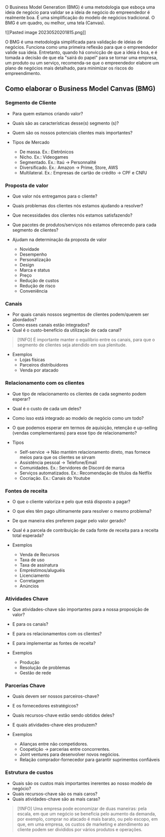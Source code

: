 O Business Model Generation (BMG) é uma metodologia que esboça uma ideia de negócio para validar se a ideia de negócio do empreendedor é realmente boa. É uma simplificação do modelo de negócios tradicional. O BMG é um quadro, ou melhor, uma tela (Canvas).

![[Pasted image 20230520201815.png]]

O BMG é uma metodologia simplificada para validação de ideias de negócios. Funciona como uma primeira reflexão para que o empreendedor valide sua ideia.
Entretanto, quando há convicção de que a ideia é boa, e é tomada a decisão de que ela "sairá do papel" para se tornar uma empresa, um produto ou um serviço, recomenda-se que o empreendedor elabore um plano de negócios mais detalhado, para minimizar os riscos do empreendimento.

## Como elaborar o  Business Model Canvas (BMG)

### Segmento de Cliente

- Para quem estamos criando valor?
- Quais são as características desse(s) segmento (s)?
- Quem são os nossos potenciais clientes mais importantes?

- Tipos de Mercado
	- De massa. Ex.: Eletrônicos
	- Nicho. Ex.: Videogames
	- Segmentado. Ex.: Itaú -> Personnalité
	- Diversificado. Ex.: Amazon -> Prime, Store, AWS
	- Multilateral. Ex.: Empresas de cartão de crédito -> CPF e CNPJ

### Proposta de valor

- Que valor nós entregamos para o cliente?
- Quais problemas dos clientes nós estamos ajudando a resolver?
- Que necessidades dos clientes nós estamos satisfazendo?
- Que pacotes de produtos/serviços nós estamos oferecendo para cada segmento de clientes?

- Ajudam na determinação da proposta de valor
	- Novidade
	- Desempenho
	- Personalização
	- Design
	- Marca e status
	- Preço
	- Redução de custos
	- Redução de risco
	- Conveniência


### Canais

- Por quais canais nossos segmentos de clientes podem/querem ser abordados? 
- Como esses canais estão integrados?
- Qual é o custo-benefício da utilização de cada canal?

>[!INFO]
>É importante manter o equilíbrio entre os canais, para que o segmento de clientes seja atendido em sua plenitude.

- Exemplos
	- Lojas físicas
	- Parceiros distribuidores
	- Venda por atacado

### Relacionamento com os clientes

- Que tipo de relacionamento os clientes de cada segmento podem esperar?
- Qual é o custo de cada um deles?
- Como isso está integrado ao modelo de negócio como um todo?
- O que podemos esperar em termos de aquisição, retenção e up-selling (vendas complementares) para esse tipo de relacionamento?

- Tipos
	- Self-service -> Não mantém relacionamento direto, mas fornece meios para que os clientes se sirvam
	- Assistência pessoal -> Telefone/Email
	- Comunidades. Ex.: Servidores de Discord de marca
	- Serviços automatizados. Ex.: Recomendação de títulos da Netflix
	- Cocriação. Ex.: Canais do Youtube

### Fontes de receita

- O que o cliente valoriza e pelo que está disposto a pagar?
- O que eles têm pago ultimamente para resolver o mesmo problema?
- De que maneira eles preferem pagar pelo valor gerado?
- Qual é a parcela de contribuição de cada fonte de receita para a receita total esperada?

- Exemplos
	- Venda de Recursos
	- Taxa de uso
	- Taxa de assinatura
	- Empréstimos/aluguéis
	- Licenciamento
	- Corretagem
	- Anúncios


### Atividades Chave

- Que atividades-chave são importantes para a nossa proposição de valor?
- E para os canais?
- E para os relacionamentos com os clientes?
- E para implementar as fontes de receita?

- Exemplos
	- Produção
	- Resolução de problemas
	- Gestão de rede

### Parcerias Chave

- Quais devem ser nossos parceiros-chave?
- E os fornecedores estratégicos?
- Quais recursos-chave estão sendo obtidos deles?
- E quais atividades-chave eles produzem?

- Exemplos
	- Alianças entre não competidores.
	- Coopetição -> parcerias entre concorrentes.
	- Joint ventures para desenvolver novos negócios.
	- Relação comprador-fornecedor para garantir suprimentos confiáveis

### Estrutura de custos

- Quais são os custos mais importantes inerentes ao nosso modelo de negócio? 
- Quais recursos-chave são os mais caros? 
- Quais atividades-chave são as mais caras?

>[!INFO]
>Uma empresa pode economizar de duas maneiras: pela escala, em que um negócio se beneficia pelo aumento da demanda, por exemplo, comprar no atacado é mais barato, ou pelo escopo, em que, em uma empresa, os custos de marketing e atendimento ao cliente podem ser divididos por vários produtos e operações.
